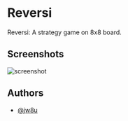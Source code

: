 
# Reversi

Reversi: A strategy game on 8x8 board. 

## Screenshots
![screenshot](https://user-images.githubusercontent.com/76448798/164829262-ca8c2b59-e820-4c7f-a0a7-865eb57eeb7f.PNG)

## Authors

- [@jw8u](https://www.github.com/jw8u)
